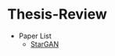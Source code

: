 # Thesis-Review

* Paper List
  * [StarGAN](https://github.com/HanGyuTak/Thesis-Review/tree/main/StarGAN)
